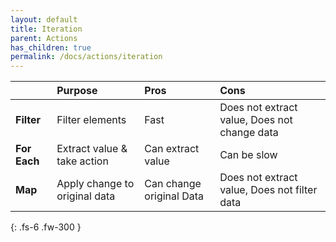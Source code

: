 ```yaml
---
layout: default
title: Iteration
parent: Actions
has_children: true
permalink: /docs/actions/iteration
---
```


|                  | Purpose                       | Pros                       | Cons                                         |
|:-----------------|:------------------------------|:---------------------------|:---------------------------------------------|
| **Filter**       | Filter elements               | Fast                       | Does not extract value, Does not change data |
| **For Each**     | Extract value & take action   | Can extract value          | Can be slow                                  |
| **Map**          | Apply change to original data | Can change original Data   | Does not extract value, Does not filter data |

{: .fs-6 .fw-300 }
